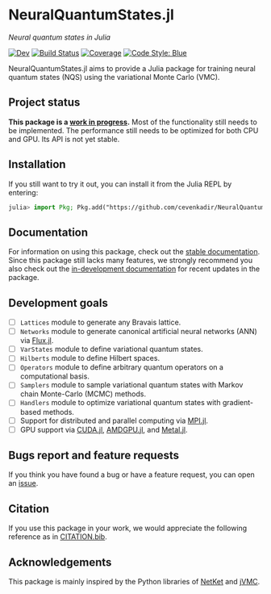 # NeuralQuantumStates.jl

*Neural quantum states in Julia*

[![Dev](https://img.shields.io/badge/docs-dev-blue.svg)](https://cevenkadir.github.io/NeuralQuantumStates.jl/dev/)
[![Build Status](https://github.com/cevenkadir/NeuralQuantumStates.jl/actions/workflows/CI.yml/badge.svg?branch=main)](https://github.com/cevenkadir/NeuralQuantumStates.jl/actions/workflows/CI.yml?query=branch%3Amain)
[![Coverage](https://codecov.io/gh/cevenkadir/NeuralQuantumStates.jl/branch/main/graph/badge.svg)](https://codecov.io/gh/cevenkadir/NeuralQuantumStates.jl)
[![Code Style: Blue](https://img.shields.io/badge/code%20style-blue-4495d1.svg)](https://github.com/invenia/BlueStyle)

NeuralQuantumStates.jl aims to provide a Julia package for training neural quantum states (NQS) using the variational Monte Carlo (VMC).

## Project status
**This package is a <ins>work in progress</ins>.** Most of the functionality still needs to be implemented. The performance still needs to be optimized for both CPU and GPU. Its API is not yet stable.

## Installation
If you still want to try it out, you can install it from the Julia REPL by entering:
```julia
julia> import Pkg; Pkg.add("https://github.com/cevenkadir/NeuralQuantumStates.jl")
```

## Documentation
For information on using this package, check out the [stable documentation](https://kadirceven.com/NeuralQuantumStates.jl/stable/). Since this package still lacks many features, we strongly recommend you also check out the [in-development documentation](https://kadirceven.com/NeuralQuantumStates.jl/dev/) for recent updates in the package.

## Development goals
- [ ] `Lattices` module to generate any Bravais lattice.
- [ ] `Networks` module to generate canonical artificial neural networks (ANN) via [Flux.jl](https://github.com/FluxML/Flux.jl).
- [ ] `VarStates` module to define variational quantum states.
- [ ] `Hilberts` module to define Hilbert spaces.
- [ ] `Operators` module to define arbitrary quantum operators on a computational basis.
- [ ] `Samplers` module to sample variational quantum states with Markov chain Monte-Carlo (MCMC) methods.
- [ ] `Handlers` module to optimize variational quantum states with gradient-based methods.
- [ ] Support for distributed and parallel computing via [MPI.jl](https://github.com/JuliaParallel/MPI.jl/tree/master).
- [ ] GPU support via [CUDA.jl](https://github.com/JuliaGPU/CUDA.jl), [AMDGPU.jl](https://github.com/JuliaGPU/AMDGPU.jl), and [Metal.jl](https://github.com/JuliaGPU/Metal.jl).

## Bugs report and feature requests
If you think you have found a bug or have a feature request, you can open an [issue](https://github.com/cevenkadir/NeuralQuantumStates.jl/issues/new).

## Citation
If you use this package in your work, 
we would appreciate the following reference as in [CITATION.bib](https://github.com/cevenkadir/NeuralQuantumStates.jl/main/CITATION.bib).

## Acknowledgements
This package is mainly inspired by the Python libraries of [NetKet](https://github.com/netket/netket) and [jVMC](https://github.com/markusschmitt/vmc_jax).


